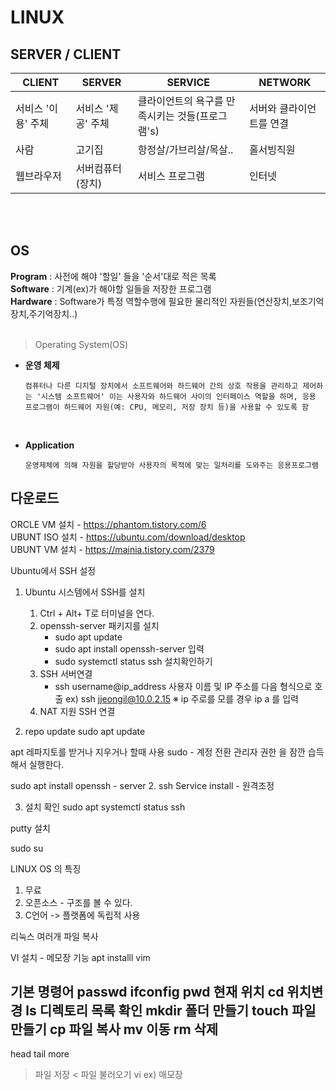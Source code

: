 # LINUX

## SERVER / CLIENT

|CLIENT|SERVER|SERVICE|NETWORK|
|-|-|-|-|
|서비스 '이용' 주체|서비스 '제공' 주체|클라이언트의 욕구를 만족시키는 것들(프로그램's)|서버와 클라이언트를 연결|
|사람|고기집|항정살/가브리살/목살..|홀서빙직원|
|웹브라우저|서버컴퓨터(장치)|서비스 프로그램|인터넷|
<br>
<br>

## OS

**Program** : 사전에 해야 '할일' 들을 '순서'대로 적은 목록 <br>
**Software** : 기계(ex)가 해야할 일들을 저장한 프로그램 <br>
**Hardware** : Software가 특정 역할수행에 필요한 물리적인 자원들(연산장치,보조기억장치,주기억장치..)
<br>
<br>

> Operating System(OS)

* **운영 체제** <br>

      컴퓨터나 다른 디지털 장치에서 소프트웨어와 하드웨어 간의 상호 작용을 관리하고 제어하는 '시스템 소프트웨어' 이는 사용자와 하드웨어 사이의 인터페이스 역할을 하며, 응용 프로그램이 하드웨어 자원(예: CPU, 메모리, 저장 장치 등)을 사용할 수 있도록 함

<br>

* **Application** <br>

      운영제체에 의해 자원을 할당받아 사용자의 목적에 맞는 일처리를 도와주는 응용프로그램      

## 다운로드

ORCLE VM 설치 - https://phantom.tistory.com/6 <br>
UBUNT ISO 설치 - https://ubuntu.com/download/desktop <br>
UBUNT VM 설치 - https://mainia.tistory.com/2379 <br>



Ubuntu에서 SSH 설정

1. Ubuntu 시스템에서 SSH를 설치
   1) Ctrl + Alt+ T로 터미널을 연다.
   2) openssh-server 패키지를 설치
      - sudo apt update
      - sudo apt install openssh-server 입력
      - sudo systemctl status ssh 설치확인하기
   3) SSH 서버연결
      - ssh username@ip_address 사용자 이름 및 IP 주소를 다음 형식으로 호출 ex) ssh jjeongil@10.0.2.15
      ※ ip 주로를 모를 경우 ip a 를 입력
   4)  NAT 지원 SSH 연결
      





1. repo update
   sudo apt update

apt 레파지토를 받거나 지우거나 할때 사용
sudo - 계정 전환
관리자 권한 을 잠깐 습득해서 실행한다.

sudo apt install openssh - server
2. ssh Service install - 원격조정

3. 설치 확인
sudo apt systemctl status ssh

putty 설치

sudo su


LINUX OS 의 특징
<br>

1. 무료
2. 오픈소스 - 구조를 볼 수 있다.
3. C언어 -> 플랫폼에 독립적 사용

리눅스 여러개 파일 복사

VI  설치 - 메모장 기능
apt installl vim

기본 명령어
passwd
ifconfig
pwd 현재 위치
cd 위치변경
ls 디렉토리 목록 확인
mkdir 폴더 만들기 
touch 파일 만들기
cp 파일 복사
mv 이동
rm 삭제
--
head
tail
more
> 파일 저장
< 파일 불러오기
vi ex) 매모장
